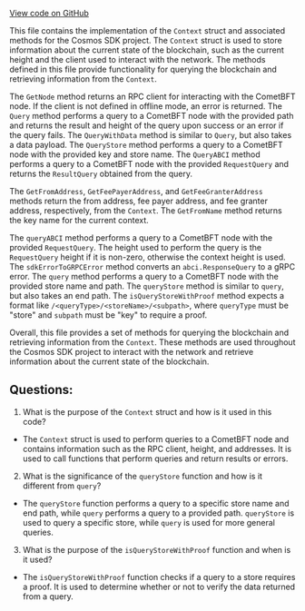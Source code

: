 [View code on GitHub](https://github.com/cosmos/cosmos-sdk/blob/main/client/query.go)

This file contains the implementation of the `Context` struct and associated methods for the Cosmos SDK project. The `Context` struct is used to store information about the current state of the blockchain, such as the current height and the client used to interact with the network. The methods defined in this file provide functionality for querying the blockchain and retrieving information from the `Context`.

The `GetNode` method returns an RPC client for interacting with the CometBFT node. If the client is not defined in offline mode, an error is returned. The `Query` method performs a query to a CometBFT node with the provided path and returns the result and height of the query upon success or an error if the query fails. The `QueryWithData` method is similar to `Query`, but also takes a data payload. The `QueryStore` method performs a query to a CometBFT node with the provided key and store name. The `QueryABCI` method performs a query to a CometBFT node with the provided `RequestQuery` and returns the `ResultQuery` obtained from the query.

The `GetFromAddress`, `GetFeePayerAddress`, and `GetFeeGranterAddress` methods return the from address, fee payer address, and fee granter address, respectively, from the `Context`. The `GetFromName` method returns the key name for the current context.

The `queryABCI` method performs a query to a CometBFT node with the provided `RequestQuery`. The height used to perform the query is the `RequestQuery` height if it is non-zero, otherwise the context height is used. The `sdkErrorToGRPCError` method converts an `abci.ResponseQuery` to a gRPC error. The `query` method performs a query to a CometBFT node with the provided store name and path. The `queryStore` method is similar to `query`, but also takes an end path. The `isQueryStoreWithProof` method expects a format like `/<queryType>/<storeName>/<subpath>`, where `queryType` must be "store" and `subpath` must be "key" to require a proof.

Overall, this file provides a set of methods for querying the blockchain and retrieving information from the `Context`. These methods are used throughout the Cosmos SDK project to interact with the network and retrieve information about the current state of the blockchain.
## Questions: 
 1. What is the purpose of the `Context` struct and how is it used in this code?
- The `Context` struct is used to perform queries to a CometBFT node and contains information such as the RPC client, height, and addresses. It is used to call functions that perform queries and return results or errors.

2. What is the significance of the `queryStore` function and how is it different from `query`?
- The `queryStore` function performs a query to a specific store name and end path, while `query` performs a query to a provided path. `queryStore` is used to query a specific store, while `query` is used for more general queries.

3. What is the purpose of the `isQueryStoreWithProof` function and when is it used?
- The `isQueryStoreWithProof` function checks if a query to a store requires a proof. It is used to determine whether or not to verify the data returned from a query.